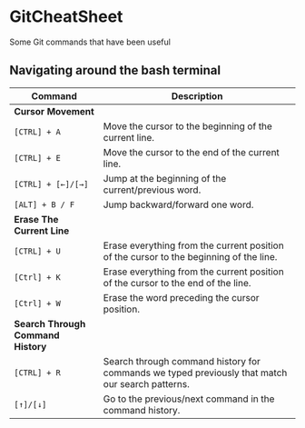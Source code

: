 # GitCheatSheet
Some Git commands that have been useful

## Navigating around the bash terminal

| **Command** | **Description** |
| --- | --- |
| **Cursor Movement** |
| `[CTRL] + A` | Move the cursor to the beginning of the current line. |
| `[CTRL] + E ` | Move the cursor to the end of the current line. |
| `[CTRL] + [←]/[→]` | Jump at the beginning of the current/previous word. |
| `[ALT] + B / F` | Jump backward/forward one word. |
| **Erase The Current Line** |
| `[CTRL] + U ` | Erase everything from the current position of the cursor to the beginning of the line. |
| `[Ctrl] + K ` | Erase everything from the current position of the cursor to the end of the line. |
| `[Ctrl] + W ` | Erase the word preceding the cursor position. |
| **Search Through Command History** |
| `[CTRL] + R` | Search through command history for commands we typed previously that match our search patterns. |
| `[↑]/[↓]` | Go to the previous/next command in the command history. |
